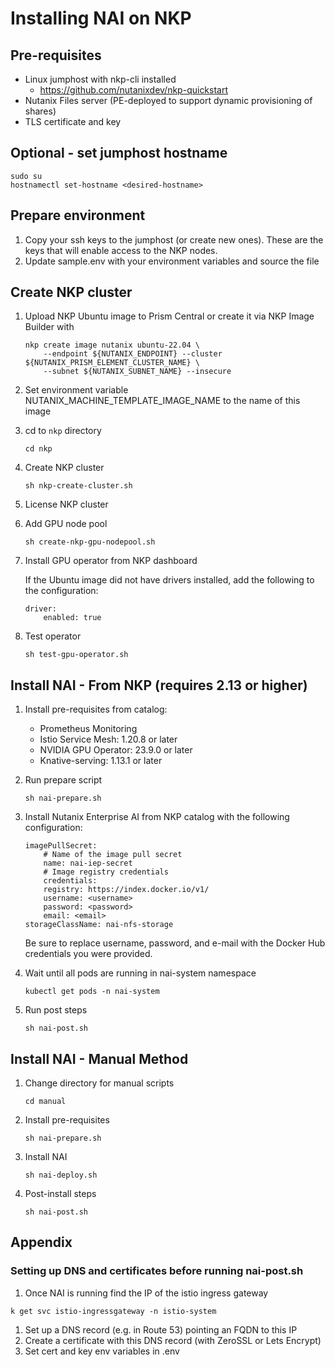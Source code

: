 
# Installing NAI on NKP

## Pre-requisites
- Linux jumphost with nkp-cli installed
  - https://github.com/nutanixdev/nkp-quickstart
- Nutanix Files server (PE-deployed to support dynamic provisioning of shares)
- TLS certificate and key

## Optional - set jumphost hostname
```
sudo su
hostnamectl set-hostname <desired-hostname>
```

## Prepare environment
1. Copy your ssh keys to the jumphost (or create new ones). These are the keys that will enable access to the NKP nodes.
1. Update sample.env with your environment variables and source the file

## Create NKP cluster
1. Upload NKP Ubuntu image to Prism Central or create it via NKP Image Builder with

    ```
    nkp create image nutanix ubuntu-22.04 \
        --endpoint ${NUTANIX_ENDPOINT} --cluster ${NUTANIX_PRISM_ELEMENT_CLUSTER_NAME} \
        --subnet ${NUTANIX_SUBNET_NAME} --insecure
    ```

1. Set environment variable NUTANIX_MACHINE_TEMPLATE_IMAGE_NAME to the name of this image
1. cd to `nkp` directory
    ```
    cd nkp
    ```
1. Create NKP cluster

    ```
    sh nkp-create-cluster.sh
    ```
1. License NKP cluster
1. Add GPU node pool
    ```
    sh create-nkp-gpu-nodepool.sh
    ```
1. Install GPU operator from NKP dashboard 

    If the Ubuntu image did not have drivers installed, add the following to the configuration: 
    ```
    driver:
        enabled: true
    ```

1. Test operator

    ```
    sh test-gpu-operator.sh
    ```
## Install NAI - From NKP (requires 2.13 or higher)
1. Install pre-requisites from catalog:
   * Prometheus Monitoring
   * Istio Service Mesh: 1.20.8 or later
   * NVIDIA GPU Operator: 23.9.0 or later
   * Knative-serving: 1.13.1 or later
   
1. Run prepare script
    ```
    sh nai-prepare.sh
    ```
1. Install Nutanix Enterprise AI from NKP catalog with the following configuration:
    ```
    imagePullSecret:
        # Name of the image pull secret
        name: nai-iep-secret
        # Image registry credentials
        credentials:
        registry: https://index.docker.io/v1/
        username: <username>
        password: <password>
        email: <email>
    storageClassName: nai-nfs-storage
    ```
    Be sure to replace username, password, and e-mail with the Docker Hub credentials you were provided.

1. Wait until all pods are running in nai-system namespace
    ```
    kubectl get pods -n nai-system
    ```
1. Run post steps
    ```
    sh nai-post.sh
    ```
## Install NAI - Manual Method
1. Change directory for manual scripts
    ```
    cd manual
    ```

1. Install pre-requisites
   
    ```
    sh nai-prepare.sh
    ```

1. Install NAI

    ```
    sh nai-deploy.sh
    ```
1. Post-install steps
    ```
    sh nai-post.sh
    ```

## Appendix

### Setting up DNS and certificates before running nai-post.sh
1. Once NAI is running find the IP of the istio ingress gateway

```
k get svc istio-ingressgateway -n istio-system
```

1. Set up a DNS record (e.g. in Route 53) pointing an FQDN to this IP
1. Create a certificate with this DNS record (with ZeroSSL or Lets Encrypt)
1. Set cert and key env variables in .env
